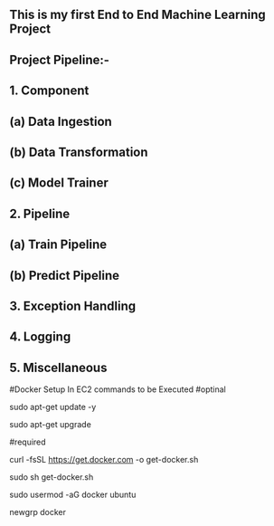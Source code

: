 ## This is my first End to End Machine Learning Project
## Project Pipeline:-
##  1. Component
##      (a) Data Ingestion
##      (b) Data Transformation
##      (c) Model Trainer
##  2. Pipeline
##      (a) Train Pipeline
##      (b) Predict Pipeline
##  3. Exception Handling
##  4. Logging
##  5. Miscellaneous

#Docker Setup In EC2 commands to be Executed
#optinal

sudo apt-get update -y

sudo apt-get upgrade

#required

curl -fsSL https://get.docker.com -o get-docker.sh

sudo sh get-docker.sh

sudo usermod -aG docker ubuntu

newgrp docker
